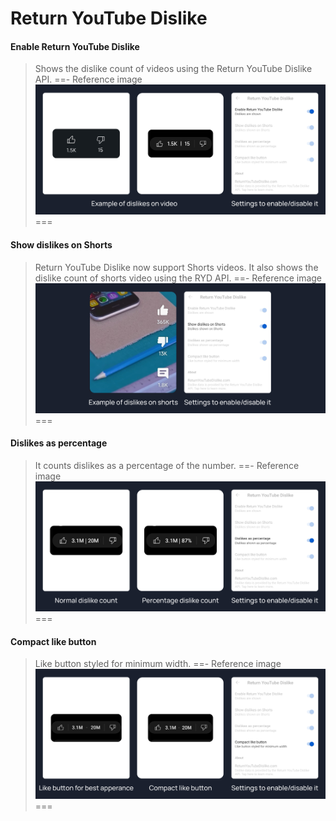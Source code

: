 # Return YouTube Dislike

#### Enable Return YouTube Dislike
>Shows the dislike count of videos using the Return YouTube Dislike API.
==- Reference image
![](/assets/youtube/return-youtube-dislike/Enable-Return-YouTube-Dislike.jpg)
===

#### Show dislikes on Shorts
>Return YouTube Dislike now support Shorts videos. It also shows the dislike count of shorts video using the RYD API.
==- Reference image
![](/assets/youtube/return-youtube-dislike/Show-dislikes-on-Shorts.jpg)
===

#### Dislikes as percentage
>It counts dislikes as a percentage of the number.
==- Reference image
![](/assets/youtube/return-youtube-dislike/Dislikes-as-percentage.jpg)
===

#### Compact like button
>Like button styled for minimum width.
==- Reference image
![](/assets/youtube/return-youtube-dislike/Compact-like-button.jpg)
===